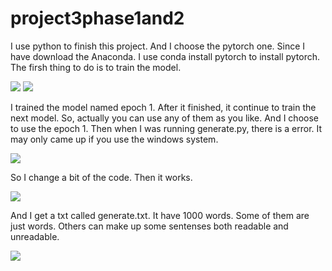 # project3phase1and2

I use python to finish this project. And I choose the pytorch one. 
Since I have download the Anaconda. I use conda install pytorch to install pytorch.
The firsh thing to do is to train the model.

<img src="1.png">

<img src="2.png">

I trained the model named epoch 1. After it finished, it continue to train the next model. So, actually you can use any of them as you like.
And I choose to use the epoch 1.
Then when I was running generate.py, there is a error. It may only came up if you use the windows system. 

<img src="3.png">

So I change a bit of the code. Then it works.

<img src="4.png">

And I get a txt called generate.txt. It have 1000 words. Some of them are just words. Others can make up some sentenses both readable and unreadable.

<img src="5.png">
